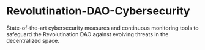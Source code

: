# Revolutination-DAO-Cybersecurity
State-of-the-art cybersecurity measures and continuous monitoring tools to safeguard the Revolutination DAO against evolving threats in the decentralized space.
